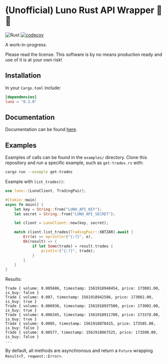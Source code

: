 # (Unofficial) Luno Rust API Wrapper 🦀🚀

![Rust](https://github.com/duncandean/luno-rust/workflows/Rust/badge.svg)
[![codecov](https://codecov.io/gh/duncandean/luno-rust/branch/trunk/graph/badge.svg)](https://codecov.io/gh/duncandean/luno-rust)

A work-in-progress.

Please read the license. This software is by no means production ready and use of it is at your own risk!

## Installation

In your `Cargo.toml` include:

```toml
[dependencies]
luno = "0.3.0"
```

## Documentation

Documentation can be found [here](https://docs.rs/luno).

## Examples

Examples of calls can be found in the `examples/` directory. Clone this repository and run a specific example, such as `get-trades.rs` with:

```bash
cargo run --example get-trades
```

Example with `list_trades()`:

```rust
use luno::{LunoClient, TradingPair};

#[tokio::main]
async fn main() {
    let key = String::from("LUNO_API_KEY");
    let secret = String::from("LUNO_API_SECRET");

    let client = LunoClient::new(key, secret);

    match client.list_trades(TradingPair::XBTZAR).await {
        Err(e) => eprintln!("{:?}", e),
        Ok(result) => {
            if let Some(trade) = result.trades {
                println!("{:?}", trade);
            }
        }
    }
}
```

Results:

```
Trade { volume: 0.005686, timestamp: 1561918948454, price: 173001.00, is_buy: false }
Trade { volume: 0.007, timestamp: 1561918942586, price: 173002.00, is_buy: true }
Trade { volume: 0.006936, timestamp: 1561918937500, price: 173002.00, is_buy: true }
Trade { volume: 0.006345, timestamp: 1561918911780, price: 173378.00, is_buy: true }
Trade { volume: 0.0005, timestamp: 1561918878415, price: 173585.00, is_buy: false }
Trade { volume: 0.00577, timestamp: 1561918867525, price: 173590.00, is_buy: false }
...
```

By default, all methods are asynchronous and return a `Future` wrapping `Result<T, reqwest::Error>`.
